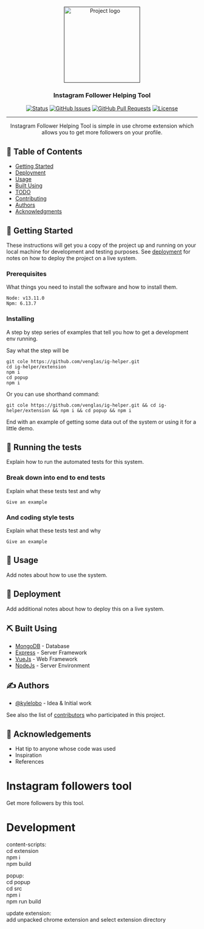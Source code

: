 <p align="center">
  <a href="" rel="noopener">
 <img width=200px height=200px src="https://i.imgur.com/6wj0hh6.jpg" alt="Project logo"></a>
</p>

<h3 align="center">Instagram Follower Helping Tool</h3>

<div align="center">

[![Status](https://img.shields.io/badge/status-active-success.svg)]()
[![GitHub Issues](https://img.shields.io/github/issues/venglas/ig-helper/issues.svg)](https://github.com/venglas/ig-helper/issues)
[![GitHub Pull Requests](https://img.shields.io/github/issues-pr/kylelobo/The-Documentation-Compendium.svg)](https:github.com/venglas/ig-helper/pulls)
[![License](https://img.shields.io/badge/license-MIT-blue.svg)](/LICENSE)

</div>

---

<p align="center"> Instagram Follower Helping Tool is simple in use chrome extension which allows you to get more followers on your profile.
  <br> 
</p>

## 📝 Table of Contents

<!-- - [About](#about) -->
- [Getting Started](#getting_started)
- [Deployment](#deployment)
- [Usage](#usage)
- [Built Using](#built_using)
- [TODO](../TODO.md)
- [Contributing](../CONTRIBUTING.md)
- [Authors](#authors)
- [Acknowledgments](#acknowledgement)

<!-- ## 🧐 About <a name = "about"></a>

Write about 1-2 paragraphs describing the purpose of your project. -->

## 🏁 Getting Started <a name = "getting_started"></a>

These instructions will get you a copy of the project up and running on your local machine for development and testing purposes. See [deployment](#deployment) for notes on how to deploy the project on a live system.

### Prerequisites

What things you need to install the software and how to install them.

```
Node: v13.11.0
Npm: 6.13.7
```

### Installing

A step by step series of examples that tell you how to get a development env running.

Say what the step will be

```
git cole https://github.com/venglas/ig-helper.git
cd ig-helper/extension
npm i
cd popup
npm i
```

Or you can use shorthand command:

```
git cole https://github.com/venglas/ig-helper.git && cd ig-helper/extension && npm i && cd popup && npm i
```

End with an example of getting some data out of the system or using it for a little demo.

## 🔧 Running the tests <a name = "tests"></a>

Explain how to run the automated tests for this system.

### Break down into end to end tests

Explain what these tests test and why

```
Give an example
```

### And coding style tests

Explain what these tests test and why

```
Give an example
```

## 🎈 Usage <a name="usage"></a>

Add notes about how to use the system.

## 🚀 Deployment <a name = "deployment"></a>

Add additional notes about how to deploy this on a live system.

## ⛏️ Built Using <a name = "built_using"></a>

- [MongoDB](https://www.mongodb.com/) - Database
- [Express](https://expressjs.com/) - Server Framework
- [VueJs](https://vuejs.org/) - Web Framework
- [NodeJs](https://nodejs.org/en/) - Server Environment

## ✍️ Authors <a name = "authors"></a>

- [@kylelobo](https://github.com/kylelobo) - Idea & Initial work

See also the list of [contributors](https://github.com/kylelobo/The-Documentation-Compendium/contributors) who participated in this project.

## 🎉 Acknowledgements <a name = "acknowledgement"></a>

- Hat tip to anyone whose code was used
- Inspiration
- References

# Instagram followers tool  
Get more followers by this tool.

# Development  
content-scripts:  
cd extension  
npm i  
npm build

popup:  
cd popup  
cd src  
npm i  
npm run build  

update extension:  
add unpacked chrome extension and select extension directory